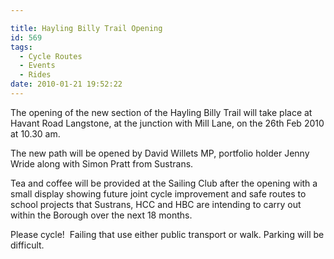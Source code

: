 ```yaml
---

title: Hayling Billy Trail Opening
id: 569
tags:
  - Cycle Routes
  - Events
  - Rides
date: 2010-01-21 19:52:22
---
```


The opening of the new section of the Hayling Billy Trail will take place at Havant Road Langstone, at the junction with Mill Lane, on the 26th Feb 2010 at 10.30 am.

The new path will be opened by David Willets MP, portfolio holder Jenny Wride along with Simon Pratt from Sustrans.

Tea and coffee will be provided at the Sailing Club after the opening with a small display showing future joint cycle improvement and safe routes to school projects that Sustrans, HCC and HBC are intending to carry out within the Borough over the next 18 months.

Please cycle!  Failing that use either public transport or walk. Parking will be difficult.
